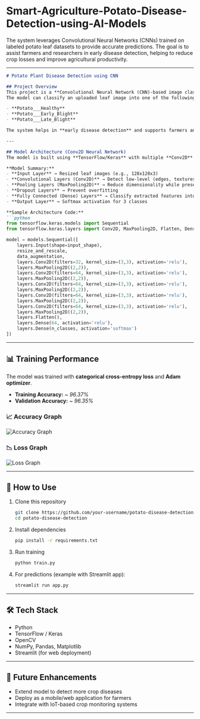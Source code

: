 # Smart-Agriculture-Potato-Disease-Detection-using-AI-Models
The system leverages Convolutional Neural Networks (CNNs) trained on labeled potato leaf datasets to provide accurate predictions. The goal is to assist farmers and researchers in early disease detection, helping to reduce crop losses and improve agricultural productivity.

---

````markdown
# Potato Plant Disease Detection using CNN

## Project Overview
This project is a **Convolutional Neural Network (CNN)-based image classification model** for detecting diseases in potato plant leaves.  
The model can classify an uploaded leaf image into one of the following categories:  

- **Potato___Healthy**  
- **Potato___Early_Blight**  
- **Potato___Late_Blight**

The system helps in **early disease detection** and supports farmers and agricultural researchers in improving crop yield and reducing losses.

---

## Model Architecture (Conv2D Neural Network)
The model is built using **TensorFlow/Keras** with multiple **Conv2D** and **MaxPooling layers** to extract features from potato leaf images.

**Model Summary:**
- **Input Layer** → Resized leaf images (e.g., 128x128x3)  
- **Convolutional Layers (Conv2D)** → Detect low-level (edges, textures) and high-level (disease spots) features  
- **Pooling Layers (MaxPooling2D)** → Reduce dimensionality while preserving important features  
- **Dropout Layers** → Prevent overfitting  
- **Fully Connected (Dense) Layers** → Classify extracted features into categories  
- **Output Layer** → Softmax activation for 3 classes  

**Sample Architecture Code:**
```python
from tensorflow.keras.models import Sequential
from tensorflow.keras.layers import Conv2D, MaxPooling2D, Flatten, Dense, Dropout

model = models.Sequential([
    layers.Input(shape=input_shape),
    resize_and_rescale,
    data_augmentation,
    layers.Conv2D(filters=32, kernel_size=(3,3), activation='relu'),
    layers.MaxPooling2D((2,2)),
    layers.Conv2D(filters=64, kernel_size=(3,3), activation='relu'),
    layers.MaxPooling2D((2,2)),
    layers.Conv2D(filters=64, kernel_size=(3,3), activation='relu'),
    layers.MaxPooling2D((2,2)),
    layers.Conv2D(filters=64, kernel_size=(3,3), activation='relu'),
    layers.MaxPooling2D((2,2)),
    layers.Conv2D(filters=64, kernel_size=(3,3), activation='relu'),
    layers.MaxPooling2D((2,2)),
    layers.Flatten(),
    layers.Dense(64, activation='relu'),
    layers.Dense(n_classes, activation='softmax')
])
````

---

## 📊 Training Performance

The model was trained with **categorical cross-entropy loss** and **Adam optimizer**.

* **Training Accuracy:** \~ *96.37%*
* **Validation Accuracy:** \~ *96.35%*

### 📈 Accuracy Graph

![Accuracy Graph](assets/accuracy.png)

### 📉 Loss Graph

![Loss Graph](assets/loss.png)


---

## 🚀 How to Use

1. Clone this repository

   ```bash
   git clone https://github.com/your-username/potato-disease-detection.git
   cd potato-disease-detection
   ```
2. Install dependencies

   ```bash
   pip install -r requirements.txt
   ```
3. Run training

   ```bash
   python train.py
   ```
4. For predictions (example with Streamlit app):

   ```bash
   streamlit run app.py
   ```

---

## 🛠️ Tech Stack

* Python
* TensorFlow / Keras
* OpenCV
* NumPy, Pandas, Matplotlib
* Streamlit (for web deployment)

---

## 📌 Future Enhancements

* Extend model to detect more crop diseases
* Deploy as a mobile/web application for farmers
* Integrate with IoT-based crop monitoring systems

---


